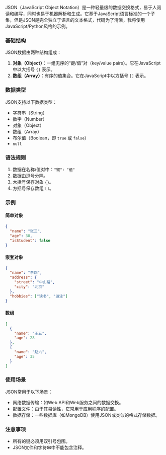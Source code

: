 JSON（JavaScript Object Notation）是一种轻量级的数据交换格式，易于人阅读和编写，同时也易于机器解析和生成。它基于JavaScript语言标准的一个子集，但是JSON是完全独立于语言的文本格式，代码为了清晰，我将使用JavaScript/Python风格的示例。

### 基础结构

JSON数据由两种结构组成：

1. **对象（Object）**：一组无序的“键/值”对（key/value pairs）。它在JavaScript中以大括号 `{}` 表示。
2. **数组（Array）**：有序的值集合。它在JavaScript中以方括号 `[]` 表示。

### 数据类型

JSON支持以下数据类型：

- 字符串（String）
- 数字（Number）
- 对象（Object）
- 数组（Array）
- 布尔值（Boolean，即 `true` 或 `false`）
- `null`

### 语法规则

1. 数据在名称/值对中：`"键": "值"`
2. 数据由逗号分隔。
3. 大括号保存对象 `{}`。
4. 方括号保存数组 `[]`。

### 示例

#### 简单对象

```json
{
  "name": "张三",
  "age": 30,
  "isStudent": false
}
```

#### 嵌套对象

```json
{
  "name": "李四",
  "address": {
    "street": "中山路",
    "city": "北京"
  },
  "hobbies": ["读书", "游泳"]
}
```

#### 数组

```json
[
  {
    "name": "王五",
    "age": 28
  },
  {
    "name": "赵六",
    "age": 35
  }
]
```

### 使用场景

JSON常用于以下场景：

- 网络数据传输：如Web API和Web服务之间的数据交换。
- 配置文件：由于其易读性，它常用于应用程序的配置。
- 数据存储：一些数据库（如MongoDB）使用JSON或类似的格式存储数据。

### 注意事项

- 所有的键必须用双引号包围。
- JSON文件和字符串中不能包含注释。
